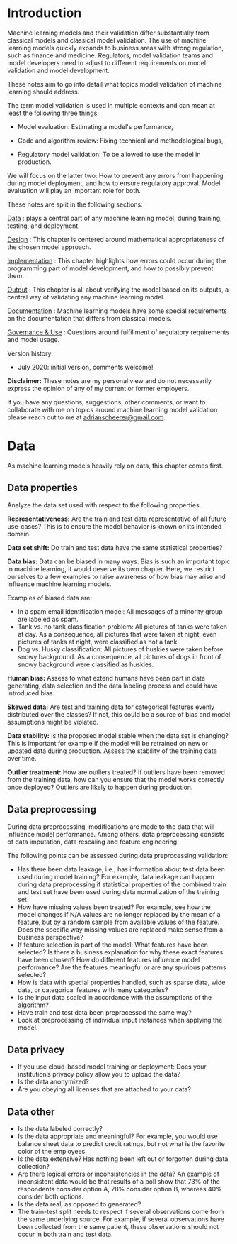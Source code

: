 # Introduction

Machine learning models and their validation differ substantially from classical models and classical model validation. 
The use of machine learning models quickly expands to business areas with strong regulation, such as finance and medicine.
Regulators, model validation teams and model developers need to adjust to different requirements on model validation and model development.

These notes aim to go into detail what topics model validation of machine learning should address.

The term model validation is used in multiple contexts and can mean at least the following three things:

* Model evaluation: Estimating a model's performance,

* Code and algorithm review: Fixing technical and methodological bugs,

* Regulatory model validation: To be allowed to use the model in production.

We will focus on the latter two: How to prevent any errors from happening during model deployment, and how to ensure regulatory approval. Model evaluation will play an important role for both.



These notes are split in the following sections:

[Data](#data)
: plays a central part of any machine learning model, during training, testing, and deployment.

[Design](#design)
: This chapter is centered around mathematical appropriateness of the chosen model approach.

[Implementation](#implementation)
: This chapter highlights how errors could occur during the programming part of model development, and how to possibly prevent them.

[Output](#output)
: This chapter is all about verifying the model based on its outputs, a central way of validating any machine learning model.

[Documentation](#documentation)
: Machine learning models have some special requirements on the documentation that differs from classical models.

[Governance & Use](#governance-use)
: Questions around fulfillment of regulatory requirements and model usage.


Version history:

* July 2020: initial version, comments welcome!


**Disclaimer:**
These notes are my personal view and do not necessarily express the opinion of any of my current or former employers. 

If you have any questions, suggestions, other comments, or want to collaborate with me on topics around machine learning model validation please reach out to me at adrianscheerer@gmail.com.



# Data

As machine learning models heavily rely on data, this chapter comes first.


## Data properties

Analyze the data set used with respect to the following properties.

**Representativeness:** Are the train and test data representative of all future use-cases? This is to ensure the
model behavior is known on its intended domain.

**Data set shift:** Do train and test data have the same statistical properties? 

**Data bias:** Data can be biased in many ways. Bias is such an important topic in machine learning, it would deserve its own chapter. Here, we restrict ourselves to a few examples to raise awareness of how bias may arise and influence machine learning models. 

Examples of biased data are:

* In a spam email identification model: All messages of a minority group are labeled as spam.
* Tank vs. no tank classification problem: All pictures of tanks were taken at day. As a consequence, all pictures that were taken at night, even pictures of tanks at night, were classified as not a tank.
* Dog vs. Husky classification: All pictures of huskies were taken before snowy background. As a consequence, all pictures of dogs in front of snowy background were classified as huskies.

**Human bias:** Assess to what extend humans have been part in data generating, data selection and the data labeling process and could have introduced bias.

**Skewed data:** Are test and training data for categorical features evenly distributed over the classes? If not, this could be a source of bias and model assumptions might be violated.

**Data stability:** Is the proposed model stable when the data set is changing? This is important for example if the model will be retrained on new or updated data during production. Assess the stability of the training data over time.

**Outlier treatment:** How are outliers treated? If outliers have been removed from the training data, how can you ensure that the model works correctly once deployed? Outliers are likely to happen during production.


## Data preprocessing

During data preprocessing, modifications are made to the data that will influence model performance. Among others, data preprocessing consists of data imputation, data rescaling and feature engineering.

The following points can be assessed during data preprocessing validation:

* Has there been data leakage, i.e., has information about test data been used during model training? For example, data leakage can happen during data preprocessing if statistical properties of the combined train and test set have been used during data normalization of the training set. 
* How have missing values been treated? For example, see how the model changes if N/A values are no longer replaced by the mean of a feature, but by a random sample from available values of the feature. Does the specific way missing values are replaced make sense from a business perspective?
* If feature selection is part of the model: What features have been selected? Is there a business explanation for why these exact features have been chosen? How do different features influence model performance? Are the features meaningful or are any spurious patterns selected?
* How is data with special properties handled, such as sparse data, wide data, or categorical features with many categories?
* Is the input data scaled in accordance with the assumptions of the algorithm?
* Have train and test data been preprocessed the same way?
* Look at preprocessing of individual input instances when applying the model.


## Data privacy

* If you use cloud-based model training or deployment: Does your institution’s privacy policy allow you to upload the data?
* Is the data anonymized?
* Are you obeying all licenses that are attached to your data?


## Data other

* Is the data labeled correctly?
* Is the data appropriate and meaningful? For example, you would use balance sheet data to predict credit ratings, but not what is the favorite color of the employees.
* Is the data extensive? Has nothing been left out or forgotten during data collection?
* Are there logical errors or inconsistencies in the data? An example of inconsistent data would be that results of a poll show that 73% of the respondents consider option A, 78% consider option B, whereas 40% consider both options.
* Is the data real, as opposed to generated?
* The train-test split needs to respect if several observations come from the same underlying source. For example, if several observations have been collected from the same patient, these observations should not occur in both train and test data.
